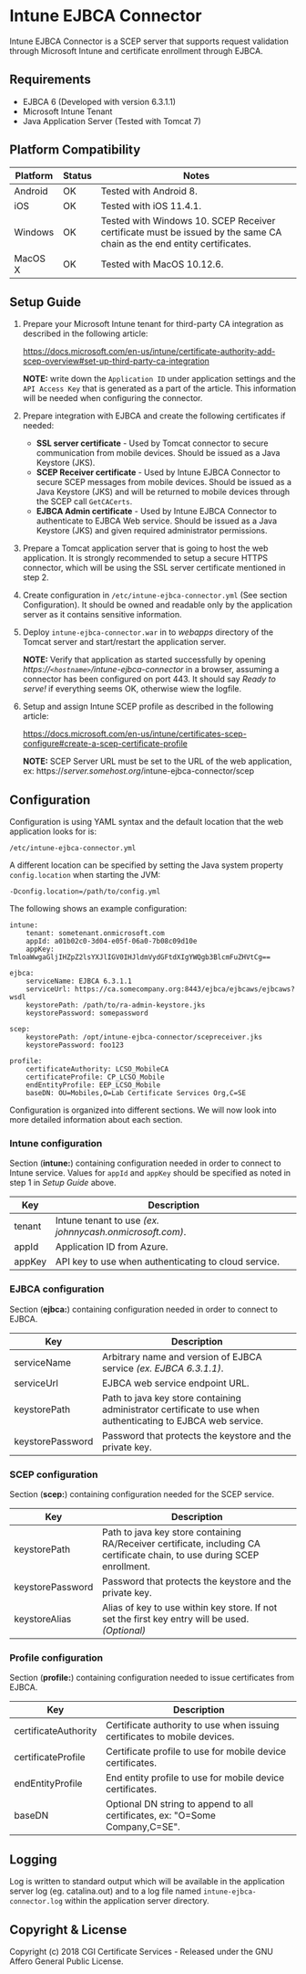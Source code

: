 # Intune EJBCA Connector
Intune EJBCA Connector is a SCEP server that supports request validation 
through Microsoft Intune and certificate enrollment through EJBCA.

## Requirements
- EJBCA 6 (Developed with version 6.3.1.1)
- Microsoft Intune Tenant
- Java Application Server (Tested with Tomcat 7)

## Platform Compatibility
| Platform         | Status      | Notes
| ---------------- | ----------- | ---------
| Android          | OK          | Tested with Android 8.
| iOS              | OK          | Tested with iOS 11.4.1.
| Windows          | OK          | Tested with Windows 10. SCEP Receiver certificate must be issued by the same CA chain as the end entity certificates.
| MacOS X          | OK          | Tested with MacOS 10.12.6.

## Setup Guide
1.  Prepare your Microsoft Intune tenant for third-party CA integration as
    described in the following article:
    
    https://docs.microsoft.com/en-us/intune/certificate-authority-add-scep-overview#set-up-third-party-ca-integration
    
    **NOTE:** write down the `Application ID` under application settings and the
    `API Access Key` that is generated as a part of the article. This information will
    be needed when configuring the connector.

2.  Prepare integration with EJBCA and create the following certificates if needed:

    - **SSL server certificate** - Used by Tomcat connector to secure communication from mobile devices. Should be issued as a Java Keystore (JKS).
    - **SCEP Receiver certificate** - Used by Intune EJBCA Connector to secure SCEP messages from mobile devices. Should be issued as a Java Keystore (JKS) and will be returned to mobile devices through the SCEP call `GetCACerts`.
    - **EJBCA Admin certificate** - Used by Intune EJBCA Connector to authenticate to EJBCA Web service. Should be issued as a Java Keystore (JKS) and given required administrator permissions.

3.  Prepare a Tomcat application server that is going to host the
    web application. It is strongly recommended to setup a secure HTTPS
    connector, which will be using the SSL server certificate mentioned in step 2.
    
4.  Create configuration in `/etc/intune-ejbca-connector.yml` 
    (See section Configuration). It should be owned and readable only by the application server as it contains sensitive information.
    
5.  Deploy `intune-ejbca-connector.war` in to *webapps* directory
    of the Tomcat server and start/restart the application server.
    
    **NOTE:** Verify that application as started successfully by opening *https://`<hostname>`/intune-ejbca-connector*
    in a browser, assuming a connector has been configured on port 443. It should say *Ready to serve!* if everything seems OK, 
    otherwise wiew the logfile.

6.  Setup and assign Intune SCEP profile as described in the following
    article:
    
    https://docs.microsoft.com/en-us/intune/certificates-scep-configure#create-a-scep-certificate-profile

    **NOTE:** SCEP Server URL must be set to the URL of the web 
    application, ex: https://*server.somehost.org*/intune-ejbca-connector/scep

## Configuration
Configuration is using YAML syntax and the default location
that the web application looks for is:

    /etc/intune-ejbca-connector.yml

A different location can be specified by setting the Java
system property `config.location` when starting the JVM:
 
    -Dconfig.location=/path/to/config.yml

The following shows an example configuration:
    
    intune:
        tenant: sometenant.onmicrosoft.com
        appId: a01b02c0-3d04-e05f-06a0-7b08c09d10e
        appKey: TmloaWwgaGljIHZpZ2lsYXJlIGV0IHJldmVydGFtdXIgYWQgb3BlcmFuZHVtCg==
    
    ejbca:
        serviceName: EJBCA 6.3.1.1
        serviceUrl: https://ca.somecompany.org:8443/ejbca/ejbcaws/ejbcaws?wsdl
        keystorePath: /path/to/ra-admin-keystore.jks
        keystorePassword: somepassword
  
    scep:
        keystorePath: /opt/intune-ejbca-connector/scepreceiver.jks
        keystorePassword: foo123
        
    profile:
        certificateAuthority: LCSO_MobileCA
        certificateProfile: CP_LCSO_Mobile
        endEntityProfile: EEP_LCSO_Mobile
        baseDN: OU=Mobiles,O=Lab Certificate Services Org,C=SE   

Configuration is organized into different sections. We will now look into 
more detailed information about each section.

### Intune configuration
Section (**intune:**) containing configuration needed in order to connect to Intune service.
Values for `appId` and `appKey` should be specified as noted in step 1 in _Setup Guide_ above.

| Key    | Description
| ------ | -----------
| tenant | Intune tenant to use _(ex. johnnycash.onmicrosoft.com)_.
| appId  | Application ID from Azure.
| appKey | API key to use when authenticating to cloud service.

### EJBCA configuration
Section (**ejbca:**) containing configuration needed in order to connect to EJBCA.

| Key              | Description
| ---------------- | -----------
| serviceName      | Arbitrary name and version of EJBCA service _(ex. EJBCA 6.3.1.1)_.
| serviceUrl       | EJBCA web service endpoint URL.
| keystorePath     | Path to java key store containing administrator certificate to use when authenticating to EJBCA web service.
| keystorePassword | Password that protects the keystore and the private key.

### SCEP configuration
Section (**scep:**) containing configuration needed for the SCEP service.

| Key              | Description
| ---------------- | -----------
| keystorePath     | Path to java key store containing RA/Receiver certificate, including CA certificate chain, to use during SCEP enrollment.
| keystorePassword | Password that protects the keystore and the private key.
| keystoreAlias    | Alias of key to use within key store. If not set the first key entry will be used. *(Optional)*

### Profile configuration
Section (**profile:**) containing configuration needed to issue certificates from EJBCA.

| Key                  | Description
| -------------------- | -----------
| certificateAuthority | Certificate authority to use when issuing certificates to mobile devices.
| certificateProfile   | Certificate profile to use for mobile device certificates.
| endEntityProfile     | End entity profile to use for mobile device certificates.
| baseDN               | Optional DN string to append to all certificates, ex: "O=Some Company,C=SE".

## Logging
Log is written to standard output which will be available in the application server log (eg. catalina.out)
and to a log file named `intune-ejbca-connector.log` within the application server directory.

## Copyright & License
Copyright (c) 2018 CGI Certificate Services - Released under the 
GNU Affero General Public License.